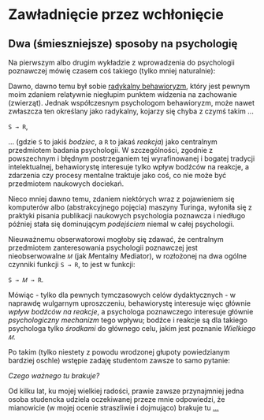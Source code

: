 <!-- -*- coding: utf-8 -*- -->
# Zawładnięcie przez wchłonięcie

## Dwa (śmieszniejsze) sposoby na psychologię

Na pierwszym albo drugim wykładzie z wprowadzenia do psychologii poznawczej mówię czasem coś
takiego (tylko mniej naturalnie):

Dawno, dawno temu był sobie [radykalny
behawioryzm](https://en.wikipedia.org/wiki/Radical_behaviorism), który jest pewnym moim zdaniem
relatywnie niegłupim punktem widzenia na zachowanie (zwierząt). Jednak współczesnym psychologom
behawioryzm, może nawet zwłaszcza ten określany jako radykalny, kojarzy się chyba z czymś takim ...

`S → R`,

... (gdzie `S` to jakiś *bodziec*, a `R` to jakaś *reakcja*) jako centralnym przedmiotem badania
psychologii. W szczególności, zgodnie z powszechnym i błędnym postrzeganiem tej wyrafinowanej i
bogatej tradycji intelektualnej, behawiorystę interesuje tylko wpływ bodźców na reakcje, a zdarzenia
czy procesy mentalne traktuje jako coś, co nie może być przedmiotem naukowych dociekań.

Nieco mniej dawno temu, zdaniem niektórych wraz z pojawieniem się komputerów albo (abstrakcyjnego
pojęcia) maszyny Turinga, wyłoniła się z praktyki pisania publikacji naukowych psychologia poznawcza
i niedługo później stała się dominującym *podejściem* niemal w całej psychologii.

Nieuważnemu obserwatorowi mogłoby się zdawać, że centralnym przedmiotem zanteresowania psychologii
poznawczej jest nieobserwowalne `𝑀` (jak *M*entalny *M*ediator), w rozłożonej na dwa ogólne czynniki
funkcji `S → R`, to jest w funkcji:

`S → 𝑀 → R`.

Mówiąc - tylko dla pewnych tymczasowych celów dydaktycznych - w naprawdę wulgarnym uproszczeniu,
behawiorystę interesuje więc głównie *wpływ bodźców na reakcje*, a psychologa poznawczego interesuje
głównie *psychologiczny mechanizm* tego wpływu; bodźce i reakcje są dla takiego psychologa tylko
*środkami* do głównego celu, jakim jest poznanie *Wielkiego `𝑀`*.

Po takim (tylko niestety z powodu wrodzonej głupoty powiedzianym bardziej oschle) wstępie zadaję
studentom zawsze to samo pytanie:

*Czego ważnego tu brakuje?*

Od kilku lat, ku mojej wielkiej radości, prawie zawsze przynajmniej jedna osoba studencka udziela
oczekiwanej przeze mnie odpowiedzi, że mianowicie (w mojej ocenie straszliwie i dojmująco) brakuje
tu [...](./R36__Sens_zycia.md)

